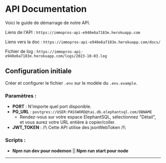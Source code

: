 # API Documentation

Voici le guide de démarrage de notre API.

Liens de l'API : 
`https://immopros-api-e940e6a7183e.herokuapp.com`

Liens vers la doc : 
`https://immopros-api-e940e6a7183e.herokuapp.com/docs/`

Fichier de log :
`https://immopros-api-e940e6a7183e.herokuapp.com/logs/2023-10-03.log`

## Configuration initiale

Créer et configurer le fichier `.env` sur le modèle du `.env.example`.

### Paramètres :

- **PORT** : N'importe quel port disponible.
- **PG_URL** : `postgres://USER:PASSWORD@tai.db.elephantsql.com/DBNAME` 
  - Rendez-vous sur votre espace ElephantSQL, sélectionnez "Détail", et vous aurez votre URL entière à copier/coller.
- **JWT_TOKEN** : /!\ Cette API utilise des jsonWebToken /!\ 

### Scripts :
- **Npm run dev pour nodemon** || **Npm run start pour node** 


---
